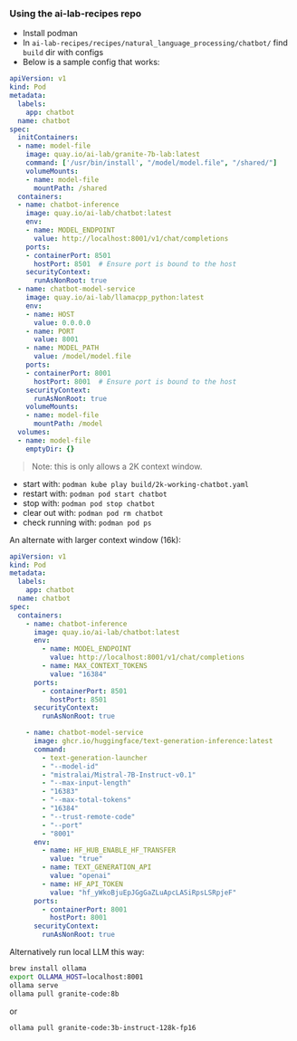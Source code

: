 ### Using the ai-lab-recipes repo

- Install podman
- In `ai-lab-recipes/recipes/natural_language_processing/chatbot/` find `build` dir with configs
- Below is a sample config that works:
```yaml
apiVersion: v1
kind: Pod
metadata:
  labels:
    app: chatbot
  name: chatbot
spec:
  initContainers:
  - name: model-file
    image: quay.io/ai-lab/granite-7b-lab:latest
    command: ['/usr/bin/install', "/model/model.file", "/shared/"]
    volumeMounts:
    - name: model-file
      mountPath: /shared
  containers:
  - name: chatbot-inference
    image: quay.io/ai-lab/chatbot:latest
    env:
    - name: MODEL_ENDPOINT
      value: http://localhost:8001/v1/chat/completions
    ports:
    - containerPort: 8501
      hostPort: 8501  # Ensure port is bound to the host
    securityContext:
      runAsNonRoot: true
  - name: chatbot-model-service
    image: quay.io/ai-lab/llamacpp_python:latest
    env:
    - name: HOST
      value: 0.0.0.0
    - name: PORT
      value: 8001
    - name: MODEL_PATH
      value: /model/model.file
    ports:
    - containerPort: 8001
      hostPort: 8001  # Ensure port is bound to the host
    securityContext:
      runAsNonRoot: true
    volumeMounts:
    - name: model-file
      mountPath: /model
  volumes:
  - name: model-file
    emptyDir: {}
```

> Note: this is only allows a 2K context window.

- start with: `podman kube play build/2k-working-chatbot.yaml`
- restart with: `podman pod start chatbot`
- stop with: `podman pod stop chatbot`
- clear out with: `podman pod rm chatbot`
- check running with: `podman pod ps`

An alternate with larger context window (16k):

```yaml
apiVersion: v1
kind: Pod
metadata:
  labels:
    app: chatbot
  name: chatbot
spec:
  containers:
    - name: chatbot-inference
      image: quay.io/ai-lab/chatbot:latest
      env:
        - name: MODEL_ENDPOINT
          value: http://localhost:8001/v1/chat/completions
        - name: MAX_CONTEXT_TOKENS
          value: "16384"
      ports:
        - containerPort: 8501
          hostPort: 8501
      securityContext:
        runAsNonRoot: true

    - name: chatbot-model-service
      image: ghcr.io/huggingface/text-generation-inference:latest
      command:
        - text-generation-launcher
        - "--model-id"
        - "mistralai/Mistral-7B-Instruct-v0.1"
        - "--max-input-length"
        - "16383"
        - "--max-total-tokens"
        - "16384"
        - "--trust-remote-code"
        - "--port"
        - "8001"
      env:
        - name: HF_HUB_ENABLE_HF_TRANSFER
          value: "true"
        - name: TEXT_GENERATION_API
          value: "openai"
        - name: HF_API_TOKEN
          value: "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"
      ports:
        - containerPort: 8001
          hostPort: 8001
      securityContext:
        runAsNonRoot: true
```

Alternatively run local LLM this way:

```bash
brew install ollama
export OLLAMA_HOST=localhost:8001
ollama serve
ollama pull granite-code:8b
```
or
```bash
ollama pull granite-code:3b-instruct-128k-fp16
```